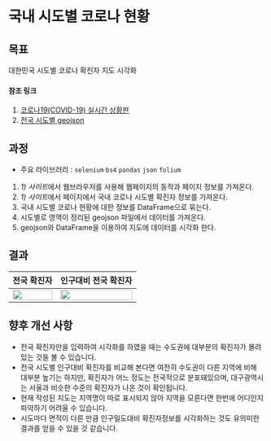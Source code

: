 # 국내 시도별 코로나 현황

## 목표
대한민국 시도별 코로나 확진자 지도 시각화

#### 참조 링크
1)  [코로나19(COVID-19) 실시간 상황판](https://coronaboard.kr/)
2)  [전국 시도별 geojson](https://neurowhai.tistory.com/350)

## 과정
- 주요 라이브러리 : `selenium` `bs4` `pandas` `json` `folium`   
1. *1) 사이트*에서 웹브라우저를 사용해 웹페이지의 동작과 페이지 정보를 가져온다.
2. *1) 사이트*에서 페이지에서 국내 코로나 시도별 확진자 정보를 가져온다.  
3. 국내 시도별 코로나 현황에 대한 정보를 DataFrame으로 묶는다.  
4. 시도별로 영역이 정리된 geojson 파일에서 데이터를 가져온다.
5. geojson와 DataFrame을 이용하여 지도에 데이터를 시각화 한다.

## 결과
| 전국 확진자|인구대비 전국 확진자|
|----------|-------------|
|<img src = "https://user-images.githubusercontent.com/39752251/123236554-da65c980-d517-11eb-9fae-c974a32dadf1.png" width="100%">|<img src = "https://user-images.githubusercontent.com/39752251/123236564-dcc82380-d517-11eb-844e-8d46cb036dcb.png" width="100%">|


## 향후 개선 사항
- 전국 확진자만을 입력하여 시각화를 하였을 때는 수도권에 대부분의 확진자가 몰려있는 것을 볼 수 있습니다.
- 전국 시도별 인구대비 확진자를 비교해 본다면 여전히 수도권이 다른 지역에 비해 대부분 높기는 하지만, 확진자가 어느 정도는 전국적으로 분포돼있으며, 대구광역시는 서울과 비슷한 수준의 확진자가 나온 것이 확인됩니다.
- 현재 작성된 지도는 지역명이 따로 표시되지 않아 지역을 모른다면 한번에 어디인지 파악하기 어려울 수 있습니다.
- 시도마다 면적이 다른 만큼 인구밀도대비 확진자정보를 시각화하는 것도 유의미한 결과를 얻을 수 있을 것 같습니다.

